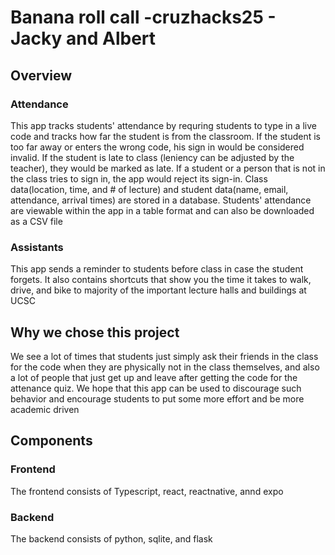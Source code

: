 # Banana roll call -cruzhacks25 - Jacky and Albert

## Overview
### Attendance
This app tracks students' attendance by requring students to type in a live code and tracks how far the student is from the classroom.
If the student is too far away or enters the wrong code, his sign in would be considered invalid. 
If the student is late to class (leniency can be adjusted by the teacher), they would be marked as late.
If a student or a person that is not in the class tries to sign in, the app would reject its sign-in.
Class data(location, time, and # of lecture) and student data(name, email, attendance, arrival times) are stored in a database.
Students' attendance are viewable within the app in a table format and can also be downloaded as a CSV file

### Assistants
This app sends a reminder to students before class in case the student forgets.
It also contains shortcuts that show you the time it takes to walk, drive, and bike to majority of the important lecture halls and buildings at UCSC

## Why we chose this project
We see a lot of times that students just simply ask their friends in the class for the code when they are physically not in the class themselves, and
also a lot of people that just get up and leave after getting the code for the attenance quiz. We hope that this app can be used to discourage such behavior
and encourage students to put some more effort and be more academic driven

## Components

### Frontend
The frontend consists of Typescript, react, reactnative, annd expo

### Backend
The backend consists of python, sqlite, and flask